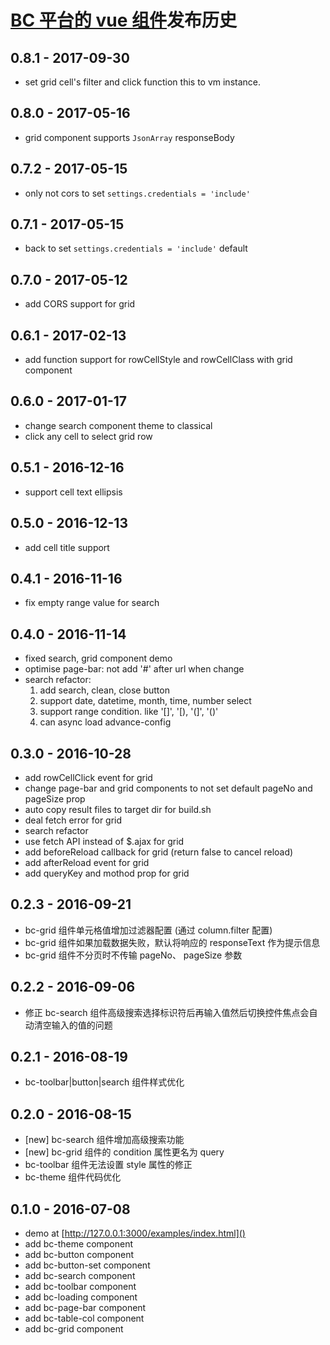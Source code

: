 # [BC 平台的 vue 组件](https://github.com/bcsoft/bc-vue-components)发布历史

## 0.8.1 - 2017-09-30 
- set grid cell's filter and click function this to vm instance.

## 0.8.0 - 2017-05-16 
- grid component supports `JsonArray` responseBody

## 0.7.2 - 2017-05-15 
- only not cors to set `settings.credentials = 'include'`

## 0.7.1 - 2017-05-15 
- back to set `settings.credentials = 'include'` default

## 0.7.0 - 2017-05-12 
- add CORS support for grid

## 0.6.1 - 2017-02-13 
- add function support for rowCellStyle and rowCellClass with grid component

## 0.6.0 - 2017-01-17 
- change search component theme to classical
- click any cell to select grid row

## 0.5.1 - 2016-12-16 
- support cell text ellipsis

## 0.5.0 - 2016-12-13 
- add cell title support

## 0.4.1 - 2016-11-16 
- fix empty range value for search

## 0.4.0 - 2016-11-14 
- fixed search, grid component demo
- optimise page-bar: not add '#' after url when change
- search refactor:
	1. add search, clean, close button
	2. support date, datetime, month, time, number select
	3. support range condition. like '[]', '[), '(]', '()'
	4. can async load advance-config

## 0.3.0 - 2016-10-28 
- add rowCellClick event for grid
- change page-bar and grid components to not set default pageNo and pageSize prop
- auto copy result files to target dir for build.sh
- deal fetch error for grid
- search refactor
- use fetch API instead of $.ajax for grid
- add beforeReload callback for grid (return false to cancel reload)
- add afterReload event for grid
- add queryKey and mothod prop for grid

## 0.2.3 - 2016-09-21 
- bc-grid 组件单元格值增加过滤器配置 (通过 column.filter 配置)
- bc-grid 组件如果加载数据失败，默认将响应的 responseText 作为提示信息
- bc-grid 组件不分页时不传输 pageNo、 pageSize 参数

## 0.2.2 - 2016-09-06 
- 修正 bc-search 组件高级搜索选择标识符后再输入值然后切换控件焦点会自动清空输入的值的问题

## 0.2.1 - 2016-08-19 
- bc-toolbar|button|search 组件样式优化

## 0.2.0 - 2016-08-15 
- [new] bc-search 组件增加高级搜索功能
- [new] bc-grid 组件的 condition 属性更名为 query
- bc-toolbar 组件无法设置 style 属性的修正
- bc-theme 组件代码优化

## 0.1.0 - 2016-07-08 
- demo at [http://127.0.0.1:3000/examples/index.html]()
- add bc-theme component
- add bc-button component
- add bc-button-set component
- add bc-search component
- add bc-toolbar component
- add bc-loading component
- add bc-page-bar component
- add bc-table-col component
- add bc-grid component